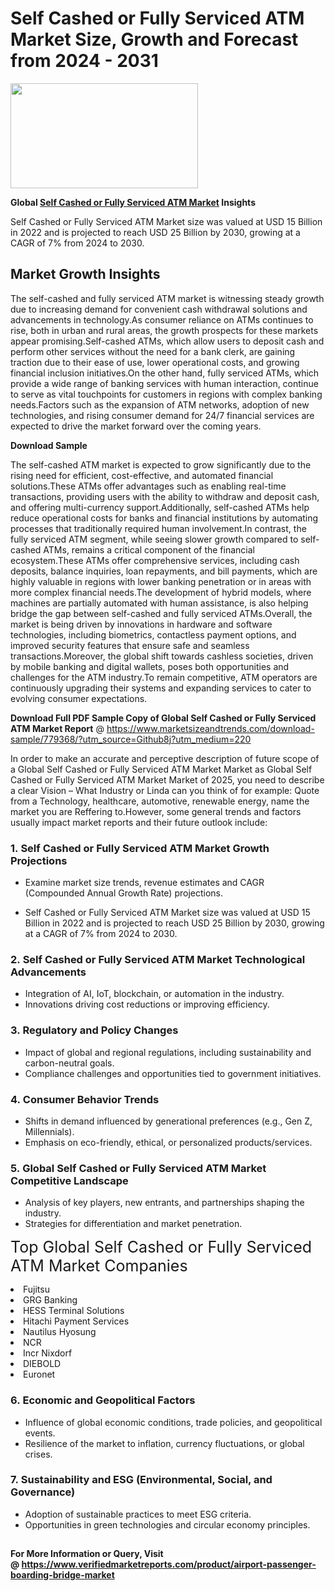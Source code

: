 <H1>Self Cashed or Fully Serviced ATM Market Size, Growth and Forecast from 2024 - 2031</H1><img class="aligncenter size-medium wp-image-584254" src="https://thirdeyenews.in/wp-content/uploads/2024/09/Global-Market-Research-300x168.jpeg" alt="" width="300" height="168" /><p><strong>Global&nbsp;<a href="https://www.marketsizeandtrends.com/download-sample/779368/?utm_source=Github8j?utm_medium=220">Self Cashed or Fully Serviced ATM Market</a> Insights</strong></p><p>Self Cashed or Fully Serviced ATM Market size was valued at USD 15 Billion in 2022 and is projected to reach USD 25 Billion by 2030, growing at a CAGR of 7% from 2024 to 2030.</p><p><h2>Market Growth Insights</h2> <p>The self-cashed and fully serviced ATM market is witnessing steady growth due to increasing demand for convenient cash withdrawal solutions and advancements in technology.As consumer reliance on ATMs continues to rise, both in urban and rural areas, the growth prospects for these markets appear promising.Self-cashed ATMs, which allow users to deposit cash and perform other services without the need for a bank clerk, are gaining traction due to their ease of use, lower operational costs, and growing financial inclusion initiatives.On the other hand, fully serviced ATMs, which provide a wide range of banking services with human interaction, continue to serve as vital touchpoints for customers in regions with complex banking needs.Factors such as the expansion of ATM networks, adoption of new technologies, and rising consumer demand for 24/7 financial services are expected to drive the market forward over the coming years.</p> <p><strong>Download Sample</strong></p> <p>The self-cashed ATM market is expected to grow significantly due to the rising need for efficient, cost-effective, and automated financial solutions.These ATMs offer advantages such as enabling real-time transactions, providing users with the ability to withdraw and deposit cash, and offering multi-currency support.Additionally, self-cashed ATMs help reduce operational costs for banks and financial institutions by automating processes that traditionally required human involvement.In contrast, the fully serviced ATM segment, while seeing slower growth compared to self-cashed ATMs, remains a critical component of the financial ecosystem.These ATMs offer comprehensive services, including cash deposits, balance inquiries, loan repayments, and bill payments, which are highly valuable in regions with lower banking penetration or in areas with more complex financial needs.The development of hybrid models, where machines are partially automated with human assistance, is also helping bridge the gap between self-cashed and fully serviced ATMs.Overall, the market is being driven by innovations in hardware and software technologies, including biometrics, contactless payment options, and improved security features that ensure safe and seamless transactions.Moreover, the global shift towards cashless societies, driven by mobile banking and digital wallets, poses both opportunities and challenges for the ATM industry.To remain competitive, ATM operators are continuously upgrading their systems and expanding services to cater to evolving consumer expectations.</p> <p><span class=""><strong>Download Full PDF Sample Copy of Global Self Cashed or Fully Serviced ATM Market Report</strong> @ <a href="https://www.marketsizeandtrends.com/download-sample/779368/?utm_source=Github8j?utm_medium=220" target="_blank">https://www.marketsizeandtrends.com/download-sample/779368/?utm_source=Github8j?utm_medium=220</a></span></p><p>In order to make an accurate and perceptive description of future scope of a Global&nbsp;Self Cashed or Fully Serviced ATM Market Market as Global&nbsp;Self Cashed or Fully Serviced ATM Market Market of 2025, you need to describe a clear Vision &ndash; What Industry or Linda can you think of for example: Quote from a Technology, healthcare, automotive, renewable energy, name the market you are Reffering to.However, some general trends and factors usually impact market reports and their future outlook include:</p><h3>1.&nbsp;<strong>Self Cashed or Fully Serviced ATM Market Growth Projections</strong></h3><ul><li>Examine market size trends, revenue estimates and CAGR (Compounded Annual Growth Rate) projections.</li><li><p>Self Cashed or Fully Serviced ATM Market size was valued at USD 15 Billion in 2022 and is projected to reach USD 25 Billion by 2030, growing at a CAGR of 7% from 2024 to 2030.</p></li></ul><h3>2.&nbsp;<strong>Self Cashed or Fully Serviced ATM Market Technological Advancements</strong></h3><ul><li>Integration of AI, IoT, blockchain, or automation in the industry.</li><li>Innovations driving cost reductions or improving efficiency.</li></ul><h3>3.&nbsp;<strong>Regulatory and Policy Changes</strong></h3><ul><li>Impact of global and regional regulations, including sustainability and carbon-neutral goals.</li><li>Compliance challenges and opportunities tied to government initiatives.</li></ul><h3>4.&nbsp;<strong>Consumer Behavior Trends</strong></h3><ul><li>Shifts in demand influenced by generational preferences (e.g., Gen Z, Millennials).</li><li>Emphasis on eco-friendly, ethical, or personalized products/services.</li></ul><h3>5.&nbsp;<strong>Global Self Cashed or Fully Serviced ATM Market Competitive Landscape</strong></h3><ul><li>Analysis of key players, new entrants, and partnerships shaping the industry.</li><li>Strategies for differentiation and market penetration.</li></ul><p data-pm-slice="1 1 []"><span style="color: inherit; font-family: inherit; font-size: 25px;">Top Global Self Cashed or Fully Serviced ATM Market Companies</span></p><div class="" data-test-id=""><p><li>Fujitsu</li><li> GRG Banking</li><li> HESS Terminal Solutions</li><li> Hitachi Payment Services</li><li> Nautilus Hyosung</li><li> NCR</li><li> Incr Nixdorf</li><li> DIEBOLD</li><li> Euronet</li></p></div><h3>6.&nbsp;<strong>Economic and Geopolitical Factors</strong></h3><ul><li>Influence of global economic conditions, trade policies, and geopolitical events.</li><li>Resilience of the market to inflation, currency fluctuations, or global crises.</li></ul><h3>7.&nbsp;<strong>Sustainability and ESG (Environmental, Social, and Governance)</strong></h3><ul><li>Adoption of sustainable practices to meet ESG criteria.</li><li>Opportunities in green technologies and circular economy principles.</li></ul><h2><strong style="font-size: 14px;">For More Information or Query, Visit @&nbsp;</strong><a style="background-color: #ffffff; font-size: 14px;" href="https://www.marketsizeandtrends.com/report/self-cashed-or-fully-serviced-atm-market/" target="_blank">https://www.verifiedmarketreports.com/product/airport-passenger-boarding-bridge-market</a></h2>